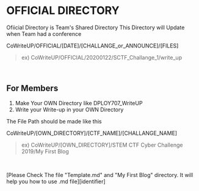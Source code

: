 # OFFICIAL DIRECTORY
Ofiicial Directory is Team's Shared Directory
This Directory will Update when Team had a conference

CoWriteUP/OFFICIAL/[DATE]/[CHALLANGE_or_ANNOUNCE]/[FILES]
>  ex) CoWriteUP/OFFICIAL/20200122/SCTF_Challange_1/write_up

<!-- blank line -->
<br>
<!-- blank line -->

## For Members

1. Make Your OWN Directory like DPLOY707_WriteUP
2. Write your Write-up in your OWN Directory

The File Path should be made like this

CoWriteUP/[OWN_DIRECTORY]/[CTF_NAME]/[CHALLANGE_NAME]
> ex) CoWriteUP/[OWN_DIRECTORY]/STEM CTF Cyber Challenge 2019/My First Blog

<!-- blank line -->
<br>
<!-- blank line -->

[Please Check The file "Template.md" and "My First Blog" directory. It will help you how to use .md file][identifier]
